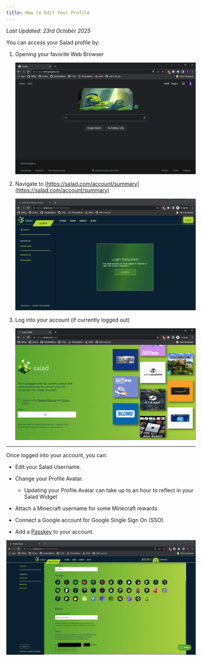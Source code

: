 ```yaml
---
title: How to Edit Your Profile
---
```


_Last Updated: 23rd October 2025_

You can access your Salad profile by:

1. Opening your favorite Web Browser

   ![opened Web Browser](../../../../content/images/guides/using-salad/how-to-edit-your-profile-1.png)

2. Navigate to [https://salad.com/account/summary](https://salad.com/account/summary)

   ![navigated to Salad account homepage](../../../../content/images/guides/using-salad/how-to-edit-your-profile-2.png)

3. Log into your account (if currently logged out)

   ![Logging into a Salad account](../../../../content/images/guides/using-salad/how-to-edit-your-profile-3.png)

---

Once logged into your account, you can:

- Edit your Salad Username.
- Change your Profile Avatar.
  - Updating your Profile Avatar can take up to an hour to reflect in your Salad Widget

- Attach a Minecraft username for some Minecraft rewards.
- Connect a Google account for Google Single Sign On (SSO).
- Add a [Passkey](/docs/guides/using-salad/501-salad-app-passkeys) to your account.

![image showing available options on your Salad Profile](../../../../content/images/guides/using-salad/how-to-edit-your-profile-4.png)
